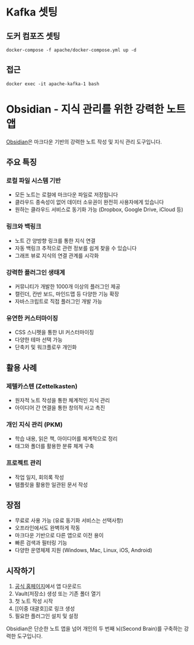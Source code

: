 # Kafka 셋팅
## 도커 컴포즈 셋팅
```shell
docker-compose -f apache/docker-compose.yml up -d
```
## 접근
```shell
docker exec -it apache-kafka-1 bash
```

# Obsidian - 지식 관리를 위한 강력한 노트 앱

[Obsidian](https://obsidian.md/)은 마크다운 기반의 강력한 노트 작성 및 지식 관리 도구입니다.

## 주요 특징

### 로컬 파일 시스템 기반
- 모든 노트는 로컬에 마크다운 파일로 저장됩니다
- 클라우드 종속성이 없어 데이터 소유권이 완전히 사용자에게 있습니다
- 원하는 클라우드 서비스로 동기화 가능 (Dropbox, Google Drive, iCloud 등)

### 링크와 백링크
- 노트 간 양방향 링크를 통한 지식 연결
- 자동 백링크 추적으로 관련 정보를 쉽게 찾을 수 있습니다
- 그래프 뷰로 지식의 연결 관계를 시각화

### 강력한 플러그인 생태계
- 커뮤니티가 개발한 1000개 이상의 플러그인 제공
- 캘린더, 칸반 보드, 마인드맵 등 다양한 기능 확장
- 자바스크립트로 직접 플러그인 개발 가능

### 유연한 커스터마이징
- CSS 스니펫을 통한 UI 커스터마이징
- 다양한 테마 선택 가능
- 단축키 및 워크플로우 개인화

## 활용 사례

### 제텔카스텐 (Zettelkasten)
- 원자적 노트 작성을 통한 체계적인 지식 관리
- 아이디어 간 연결을 통한 창의적 사고 촉진

### 개인 지식 관리 (PKM)
- 학습 내용, 읽은 책, 아이디어를 체계적으로 정리
- 태그와 폴더를 활용한 분류 체계 구축

### 프로젝트 관리
- 작업 일지, 회의록 작성
- 템플릿을 활용한 일관된 문서 작성

## 장점
- 무료로 사용 가능 (유료 동기화 서비스는 선택사항)
- 오프라인에서도 완벽하게 작동
- 마크다운 기반으로 다른 앱으로 이전 용이
- 빠른 검색과 필터링 기능
- 다양한 운영체제 지원 (Windows, Mac, Linux, iOS, Android)

## 시작하기
1. [공식 홈페이지](https://obsidian.md/)에서 앱 다운로드
2. Vault(저장소) 생성 또는 기존 폴더 열기
3. 첫 노트 작성 시작
4. [[이중 대괄호]]로 링크 생성
5. 필요한 플러그인 설치 및 설정

Obsidian은 단순한 노트 앱을 넘어 개인의 두 번째 뇌(Second Brain)를 구축하는 강력한 도구입니다.

